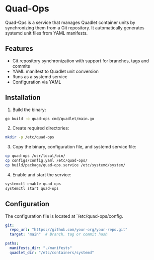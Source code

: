 # Quad-Ops

Quad-Ops is a service that manages Quadlet container units by synchronizing them from a Git repository. It automatically generates systemd unit files from YAML manifests.

## Features

- Git repository synchronization with support for branches, tags and commits
- YAML manifest to Quadlet unit conversion
- Runs as a systemd service
- Configuration via YAML

## Installation

1. Build the binary:

```bash
go build -o quad-ops cmd/quadlet/main.go
```

2. Create required directories:
```bash
mkdir -p /etc/quad-ops
```

3. Copy the binary, configuration file, and systemd service file:
```bash
cp quad-ops /usr/local/bin/
cp configs/config.yaml /etc/quad-ops/
cp build/package/quad-ops.service /etc/systemd/system/
```

4. Enable and start the service:
```bash
systemctl enable quad-ops
systemctl start quad-ops
```

## Configuration

The configuration file is located at `/etc/quad-ops/config.
```yaml
git:
  repo_url: "https://github.com/your-org/your-repo.git"
  target: "main"  # Branch, tag or commit hash

paths:
  manifests_dir: "./manifests" 
  quadlet_dir: "/etc/containers/systemd"
```

